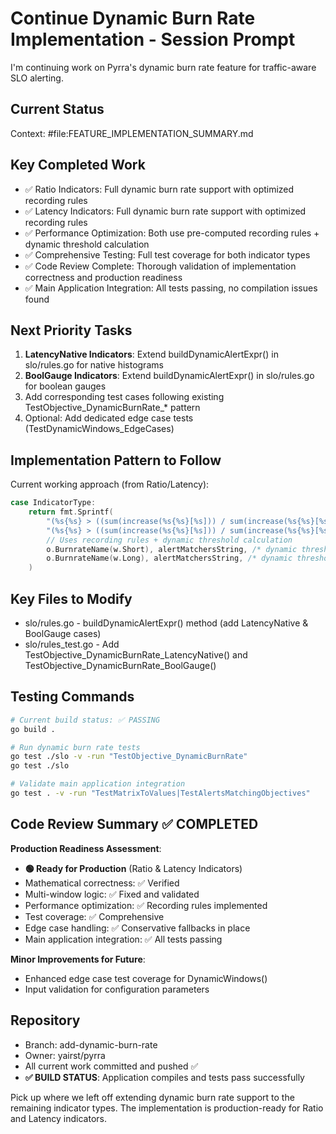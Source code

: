 # Continue Dynamic Burn Rate Implementation - Session Prompt

I'm continuing work on Pyrra's dynamic burn rate feature for traffic-aware SLO alerting. 

## Current Status
Context: #file:FEATURE_IMPLEMENTATION_SUMMARY.md

## Key Completed Work
- ✅ Ratio Indicators: Full dynamic burn rate support with optimized recording rules
- ✅ Latency Indicators: Full dynamic burn rate support with optimized recording rules  
- ✅ Performance Optimization: Both use pre-computed recording rules + dynamic threshold calculation
- ✅ Comprehensive Testing: Full test coverage for both indicator types
- ✅ Code Review Complete: Thorough validation of implementation correctness and production readiness
- ✅ Main Application Integration: All tests passing, no compilation issues found

## Next Priority Tasks
1. **LatencyNative Indicators**: Extend buildDynamicAlertExpr() in slo/rules.go for native histograms
2. **BoolGauge Indicators**: Extend buildDynamicAlertExpr() in slo/rules.go for boolean gauges
3. Add corresponding test cases following existing TestObjective_DynamicBurnRate_* pattern
4. Optional: Add dedicated edge case tests (TestDynamicWindows_EdgeCases)

## Implementation Pattern to Follow
Current working approach (from Ratio/Latency):
```go
case IndicatorType:
    return fmt.Sprintf(
        "(%s{%s} > ((sum(increase(%s{%s}[%s])) / sum(increase(%s{%s}[%s]))) * %f * (1-%s))) and "+
        "(%s{%s} > ((sum(increase(%s{%s}[%s])) / sum(increase(%s{%s}[%s]))) * %f * (1-%s)))",
        // Uses recording rules + dynamic threshold calculation
        o.BurnrateName(w.Short), alertMatchersString, /* dynamic threshold params */,
        o.BurnrateName(w.Long), alertMatchersString, /* dynamic threshold params */,
    )
```

## Key Files to Modify
- slo/rules.go - buildDynamicAlertExpr() method (add LatencyNative & BoolGauge cases)  
- slo/rules_test.go - Add TestObjective_DynamicBurnRate_LatencyNative() and TestObjective_DynamicBurnRate_BoolGauge()

## Testing Commands
```bash
# Current build status: ✅ PASSING
go build .

# Run dynamic burn rate tests
go test ./slo -v -run "TestObjective_DynamicBurnRate"
go test ./slo

# Validate main application integration
go test . -v -run "TestMatrixToValues|TestAlertsMatchingObjectives"
```

## Code Review Summary ✅ COMPLETED
**Production Readiness Assessment**: 
- **🟢 Ready for Production** (Ratio & Latency Indicators)
- Mathematical correctness: ✅ Verified
- Multi-window logic: ✅ Fixed and validated  
- Performance optimization: ✅ Recording rules implemented
- Test coverage: ✅ Comprehensive
- Edge case handling: ✅ Conservative fallbacks in place
- Main application integration: ✅ All tests passing

**Minor Improvements for Future**:
- Enhanced edge case test coverage for DynamicWindows()
- Input validation for configuration parameters

## Repository
- Branch: add-dynamic-burn-rate
- Owner: yairst/pyrra
- All current work committed and pushed ✅
- **✅ BUILD STATUS**: Application compiles and tests pass successfully

Pick up where we left off extending dynamic burn rate support to the remaining indicator types. The implementation is production-ready for Ratio and Latency indicators.
